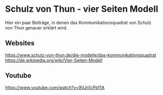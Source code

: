 # Schulz von Thun - vier Seiten Modell

Hier ein paar Beiträge, in denen das Kommunikationsquadrat von Schulz von Thun genauer erklärt wird.

## Websites

https://www.schulz-von-thun.de/die-modelle/das-kommunikationsquadrat
https://de.wikipedia.org/wiki/Vier-Seiten-Modell


## Youtube

https://www.youtube.com/watch?v=9VJn1cPbf1A
